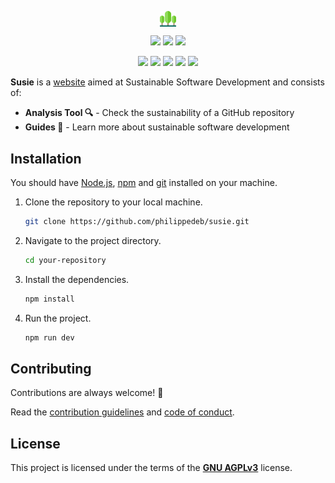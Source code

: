 <p align="center">
    <img src='public/susie.svg' style="display: block;
  margin-left: auto;
  margin-right: auto;
  width: 5%;">
</p>


<p align="center">
    <img src='https://img.shields.io/badge/version-soon%20releasing-yellow'>
    <img src='https://img.shields.io/badge/release%20date-april%202023-red'>
    <img src='https://img.shields.io/website-up-down-green-red/http/philippedeb.github.io/susie/.svg'>
</p>

<p align="center">
    <img src='https://img.shields.io/badge/typescript-%23007ACC.svg?style=for-the-badge&logo=typescript&logoColor=white'>
    <img src='https://img.shields.io/badge/react-%2320232a.svg?style=for-the-badge&logo=react&logoColor=%2361DAFB'>
    <img src='https://img.shields.io/badge/bootstrap-%23563D7C.svg?style=for-the-badge&logo=bootstrap&logoColor=white'>
    <img src='https://img.shields.io/badge/vite-%23646CFF.svg?style=for-the-badge&logo=vite&logoColor=white'>
    <img src='https://img.shields.io/badge/github%20pages-121013?style=for-the-badge&logo=github&logoColor=white'>

</p>

**Susie** is a <a href="https://philippedeb.github.io/susie/">website</a> aimed at Sustainable Software Development and consists of:

* **Analysis Tool 🔍** - Check the sustainability of a GitHub repository
* **Guides 📰** - Learn more about sustainable software development



## Installation

You should have [Node.js](https://nodejs.org/en/), [npm](https://www.npmjs.com/) and [git](https://git-scm.com/) installed on your machine.

1. Clone the repository to your local machine.
    ```bash
    git clone https://github.com/philippedeb/susie.git
    ```


2. Navigate to the project directory.
    ```bash
    cd your-repository
    ```

3. Install the dependencies.
    ```bash
    npm install
    ```

4. Run the project.
    ```bash
    npm run dev
    ```

## Contributing

Contributions are always welcome! 👋 

Read the [contribution guidelines](CONTRIBUTING.md) and [code of conduct](CODE_OF_CONDUCT.md). 

## License
This project is licensed under the terms of the **[GNU AGPLv3](https://choosealicense.com/licenses/agpl-3.0/)** license.
